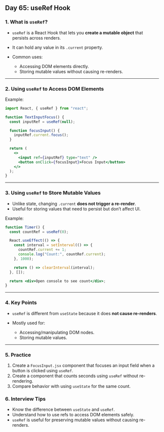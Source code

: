 ## Day 65: useRef Hook

### 1. What is `useRef`?

* `useRef` is a React Hook that lets you **create a mutable object** that persists across renders.
* It can hold any value in its `.current` property.
* Common uses:

  * Accessing DOM elements directly.
  * Storing mutable values without causing re-renders.

---

### 2. Using `useRef` to Access DOM Elements

Example:

```jsx
import React, { useRef } from "react";

function TextInputFocus() {
  const inputRef = useRef(null);

  function focusInput() {
    inputRef.current.focus();
  }

  return (
    <>
      <input ref={inputRef} type="text" />
      <button onClick={focusInput}>Focus Input</button>
    </>
  );
}
```

---

### 3. Using `useRef` to Store Mutable Values

* Unlike state, changing `.current` **does not trigger a re-render**.
* Useful for storing values that need to persist but don’t affect UI.

Example:

```jsx
function Timer() {
  const countRef = useRef(0);

  React.useEffect(() => {
    const interval = setInterval(() => {
      countRef.current += 1;
      console.log("Count:", countRef.current);
    }, 1000);

    return () => clearInterval(interval);
  }, []);

  return <div>Open console to see count</div>;
}
```

---

### 4. Key Points

* `useRef` is different from `useState` because it does **not cause re-renders**.
* Mostly used for:

  * Accessing/manipulating DOM nodes.
  * Storing mutable values.

---

### 5. Practice

<div class="practice">

1. Create a `FocusInput.jsx` component that focuses an input field when a button is clicked using `useRef`.
2. Create a component that counts seconds using `useRef` without re-rendering.
3. Compare behavior with using `useState` for the same count.

</div>

<div class="section-break"></div>

### 6. Interview Tips

* Know the difference between `useState` and `useRef`.
* Understand how to use refs to access DOM elements safely.
* `useRef` is useful for preserving mutable values without causing re-renders.

<div class="section-break"></div>

